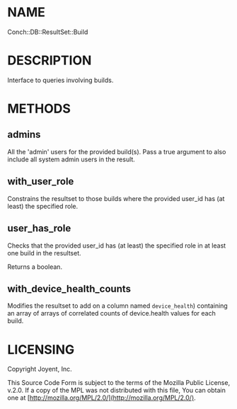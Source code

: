 # NAME

Conch::DB::ResultSet::Build

# DESCRIPTION

Interface to queries involving builds.

# METHODS

## admins

All the 'admin' users for the provided build(s).  Pass a true argument to also include all
system admin users in the result.

## with\_user\_role

Constrains the resultset to those builds where the provided user\_id has (at least) the
specified role.

## user\_has\_role

Checks that the provided user\_id has (at least) the specified role in at least one build in the
resultset.

Returns a boolean.

## with\_device\_health\_counts

Modifies the resultset to add on a column named `device_health`) containing an array of arrays
of correlated counts of device.health values for each build.

# LICENSING

Copyright Joyent, Inc.

This Source Code Form is subject to the terms of the Mozilla Public License,
v.2.0. If a copy of the MPL was not distributed with this file, You can obtain
one at [http://mozilla.org/MPL/2.0/](http://mozilla.org/MPL/2.0/).
